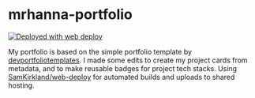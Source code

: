# mrhanna-portfolio

[<img alt="Deployed with web deploy" src="https://img.shields.io/badge/Deployed With-web deploy-%3CCOLOR%3E?style=for-the-badge&color=0077b6">](https://github.com/SamKirkland/web-deploy)

My portfolio is based on the simple portfolio template by [devportfoliotemplates](https://github.com/devportfoliotemplates/devportfoliotemplates). I made some edits to create my project cards from metadata, and to make reusable badges for project tech stacks. Using [SamKirkland/web-deploy](https://github.com/SamKirkland/web-deploy) for automated builds and uploads to shared hosting.
